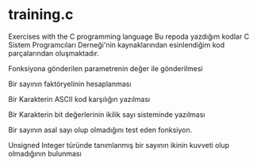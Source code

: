 # training.c
Exercises with the C programming language 
Bu repoda yazdığım kodlar C Sistem Programcıları Derneği'nin kaynaklarından esinlendiğim kod parçalarından oluşmaktadır. 

Fonksiyona gönderilen parametrenin değer ile gönderilmesi

Bir sayının faktöryelinin hesaplanması

Bir Karakterin ASCII kod karşılığın yazılması

Bir Karakterin bit değerlerinin ikilik sayı sisteminde yazılması

Bir sayının asal sayı olup olmadığını test eden fonksiyon.

Unsigned Integer türünde tanımlanmış bir sayının ikinin kuvveti olup olmadığının bulunması
